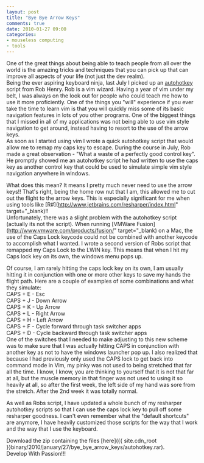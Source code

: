 ```yaml
---
layout: post
title: "Bye Bye Arrow Keys"
comments: true
date: 2010-01-27 09:00
categories:
- mouseless computing
- tools
---
```


One of the great things about being able to teach people from all over the world is the amazing tricks and techniques that you can pick up that can improve all aspects of your life (not just the dev realm).   
Being the ever aspiring keyboard ninja, last July I picked up an [autohotkey](http://www.autohotkey.com/) script from Rob Henry. Rob is a vim wizard. Having a year of vim under my belt, I was always on the look out for people who could teach me how to use it more proficiently. One of the things you "will" experience if you ever take the time to learn vim is that you will quickly miss some of its basic navigation features in lots of you other programs. One of the biggest things that I missed in all of my applications was not being able to use vim style navigation to get around, instead having to resort to the use of the arrow keys.  
As soon as I started using vim I wrote a quick autohotkey script that would allow me to remap my caps key to escape. During the course in July, Rob made a great observation - "What a waste of a perfectly good control key". He promptly showed me an autohotkey script he had written to use the caps key as another control key that could be used to simulate simple vim style navigation anywhere in windows.  
   
What does this mean? It means I pretty much never need to use the arrow keys!! That's right, being the home row nut that I am, this allowed me to cut out the flight to the arrow keys. This is especially significant for me when using tools like [R#](http://www.jetbrains.com/resharper/index.html" target="_blank)!!    
Unfortunately, there was a slight problem with the autohotkey script (actually its not the script). When running [VMWare Fusion](http://www.vmware.com/products/fusion/" target="_blank) on a Mac, the use of the Caps Lock keycode could not be combined with another keycode to accomplish what I wanted. I wrote a second version of Robs script that remapped my Caps Lock to the LWIN key. This means that when I hit my Caps lock key on its own, the windows menu pops up.  
   
Of course, I am rarely hitting the caps lock key on its own, I am usually hitting it in conjunction with one or more other keys to save my hands the flight path. Here are a couple of examples of some combinations and what they simulate:   
CAPS + E - Esc   
CAPS + J - Down Arrow    
CAPS + K - Up Arrow    
CAPS + L - Right Arrow    
CAPS + H - Left Arrow    
CAPS + F - Cycle forward through task switcher apps    
CAPS + D - Cycle backward through task switcher apps   
One of the switches that I needed to make adjusting to this new scheme was to make sure that I was actually hitting CAPS in conjunction with another key as not to have the windows launcher pop up. I also realized that because I had previously only used the CAPS lock to get back into command mode in Vim, my pinky was not used to being stretched that far all the time. I know, I know, you are thinking to yourself that it is not that far at all, but the muscle memory in that finger was not used to using it so heavily at all, so after the first week, the left side of my hand was sore from the stretch. After the 2nd week it was totally normal.  
   
As well as Robs script, I have updated a whole bunch of my resharper autohotkey scripts so that I can use the caps lock key to pull off some resharper goodness. I can't even remember what the "default shortcuts" are anymore, I have heavily customized those scripts for the way that I work and the way that I use the keyboard.    
  
Download the zip containing the files [here]({{ site.cdn_root }}binary/2010/january/27/bye_bye_arrow_keys/autohotkey.rar).  
Develop With Passion!!!




